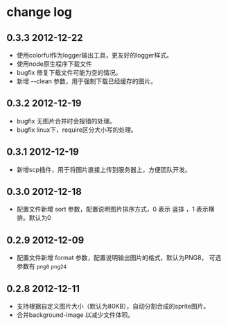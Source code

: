 # change log

## 0.3.3 2012-12-22
* 使用colorful作为logger输出工具，更友好的logger样式。
* 使用node原生程序下载文件
* bugfix 修复下载文件可能为空的情况。
* 新增 --clean 参数，用于强制下载已经缓存的图片。

## 0.3.2 2012-12-19
* bugfix 无图片合并时会报错的处理。
* bugfix linux下，require区分大小写的处理。

## 0.3.1 2012-12-19
* 新增scp插件，用于将图片直接上传到服务器上，方便团队开发。

## 0.3.0 2012-12-18
* 配置文件新增 sort 参数，配置说明图片排序方式，0 表示 竖排 ，1 表示横排。默认为0

## 0.2.9 2012-12-09

* 配置文件新增 format 参数，配置说明输出图片的格式，默认为PNG8， 可选参数有 `png8` `png24`

## 0.2.8 2012-12-11

* 支持根据自定义图片大小（默认为80KB），自动分割合成的sprite图片。
* 合并background-image 以减少文件体积。